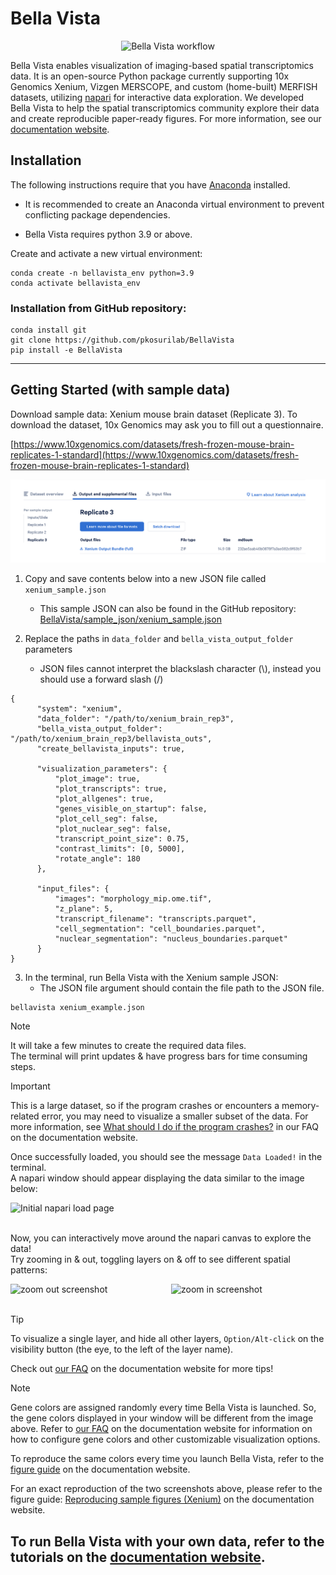 # Bella Vista

<p align="center">
  <picture>
    <source media="(prefers-color-scheme: dark)" srcset="https://github.com/pkosurilab/BellaVista/blob/updates/misc-changes/images/bellavista_figure_darkmode.png?raw=true" width="900">
    <img alt="Bella Vista workflow" src="https://github.com/pkosurilab/BellaVista/blob/updates/misc-changes/images/bellavista_figure.png?raw=true" width="900">
  </picture>
</p>
<p align="center">

Bella Vista enables visualization of imaging-based spatial transcriptomics data. It is an open-source Python package currently supporting 10x Genomics Xenium, Vizgen MERSCOPE, and custom (home-built) MERFISH datasets, utilizing [napari](https://napari.org/) for interactive data exploration. We developed Bella Vista to help the spatial transcriptomics community explore their data and create reproducible paper-ready figures. For more information, see our [documentation website](https://baby-stringbean.readthedocs.io/).

## Installation
The following instructions require that you have [Anaconda](https://www.anaconda.com/) installed.
- It is recommended to create an Anaconda virtual environment to prevent conflicting package dependencies. 
<!-- - The package can be installed from PyPI via [pip](https://pypi.org/project/pip/) (recommended) or from the [GitHub repository](https://github.com/pkosurilab/BellaVista). -->
- Bella Vista requires python 3.9 or above.

Create and activate a new virtual environment:

```
conda create -n bellavista_env python=3.9
conda activate bellavista_env
```

<!-- ### Installation via pip:
```
pip install bellavista
```
--- -->

### Installation from GitHub repository:

```
conda install git
git clone https://github.com/pkosurilab/BellaVista
pip install -e BellaVista
```

---
## Getting Started (with sample data)

Download sample data: Xenium mouse brain dataset (Replicate 3). To download the dataset, 10x Genomics may ask you to fill out a questionnaire.

[https://www.10xgenomics.com/datasets/fresh-frozen-mouse-brain-replicates-1-standard](https://www.10xgenomics.com/datasets/fresh-frozen-mouse-brain-replicates-1-standard)

<img src="https://github.com/pkosurilab/BellaVista/blob/main/images/xenium_testdata_location.png?raw=true" alt="Xenium sample data website location" width="600" />


1. Copy and save contents below into a new JSON file called `xenium_sample.json`
      - This sample JSON can also be found in the GitHub repository: [BellaVista/sample_json/xenium_sample.json](https://github.com/pkosurilab/BellaVista/tree/main/updates/misc-changes/xenium_sample.json)
        
2. Replace the paths in `data_folder` and `bella_vista_output_folder` parameters
      - JSON files cannot interpret the blackslash character (\\), instead you should use a forward slash (/)

```
{ 
      "system": "xenium", 
      "data_folder": "/path/to/xenium_brain_rep3",
      "bella_vista_output_folder": "/path/to/xenium_brain_rep3/bellavista_outs",
      "create_bellavista_inputs": true,

      "visualization_parameters": {
          "plot_image": true,
          "plot_transcripts": true,
          "plot_allgenes": true,
          "genes_visible_on_startup": false,
          "plot_cell_seg": false,
          "plot_nuclear_seg": false,
          "transcript_point_size": 0.75,
          "contrast_limits": [0, 5000],
          "rotate_angle": 180
      },

      "input_files": {
          "images": "morphology_mip.ome.tif",
          "z_plane": 5,
          "transcript_filename": "transcripts.parquet",
          "cell_segmentation": "cell_boundaries.parquet",
          "nuclear_segmentation": "nucleus_boundaries.parquet"
      }
}
```
3. In the terminal, run Bella Vista with the Xenium sample JSON:
    - The JSON file argument should contain the file path to the JSON file.
```
bellavista xenium_example.json
```
> [!NOTE]  
> It will take a few minutes to create the required data files.\
> The terminal will print updates & have progress bars for time consuming steps.

> [!IMPORTANT]  
> This is a large dataset, so if the program crashes or encounters a memory-related error, you may need to visualize a smaller subset of the data.
> For more information, see [What should I do if the program crashes?](https://baby-stringbean.readthedocs.io/en/latest/faq.html#frequently-asked-questions) in our FAQ on the documentation website.

Once successfully loaded, you should see the message `Data Loaded!` in the terminal.\
A napari window should appear displaying the data similar to the image below:

<img src="https://github.com/pkosurilab/BellaVista/blob/updates/misc-changes/images/xenium_initial.png?raw=true" alt="Initial napari load page"/>
<br/><br/>

Now, you can interactively move around the napari canvas to explore the data!\
Try zooming in & out, toggling layers on & off to see different spatial patterns:

<div style="position: relative; width: 100%; display: flex; justify-content: space-between; align-items: flex-end;">
  <img src="https://github.com/pkosurilab/BellaVista/blob/updates/misc-changes/images/xenium_brain_position_0_select.png?raw=true" alt="zoom out screenshot" style="width: 49%">
  <img src="https://github.com/pkosurilab/BellaVista/blob/updates/misc-changes/images/xenium_brain_position_1.png?raw=true" alt="zoom in screenshot" style="width: 49%">
</div>

<br/>

> [!TIP] 
> To visualize a single layer, and hide all other layers, `Option/Alt-click` on the visibility button (the eye, to the left of the layer name). 
>
> Check out [our FAQ](https://baby-stringbean.readthedocs.io/en/latest/faq.html#helpful-napari-tips) on the documentation website for more tips!


> [!NOTE]  
> Gene colors are assigned randomly every time Bella Vista is launched. So, the gene colors displayed in your window will be different from the image above. Refer to [our FAQ](https://baby-stringbean.readthedocs.io/en/latest/faq.html#helpful-napari-tips) on the documentation website for information on how to configure gene colors and other customizable visualization options.
>
> To reproduce the same colors every time you launch Bella Vista, refer to the [figure guide](https://baby-stringbean.readthedocs.io/en/latest/figure_guide.html) on the documentation website.


For an exact reproduction of the two screenshots above, please refer to the figure guide: [Reproducing sample figures (Xenium)](https://baby-stringbean.readthedocs.io/en/latest/figure_guide.html#reproducing-sample-figures-xenium) on the documentation website.


## To run Bella Vista with your own data, refer to the tutorials on the [documentation website](https://baby-stringbean.readthedocs.io). 